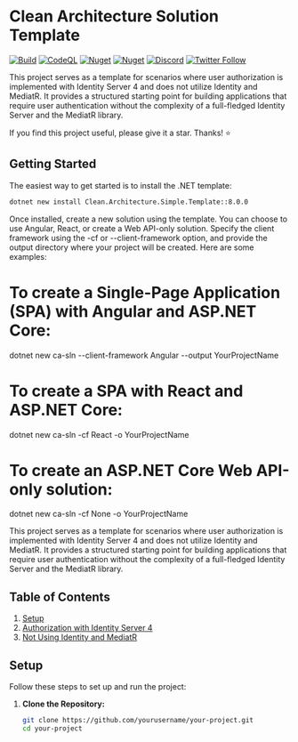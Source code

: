 ﻿# Clean Architecture Solution Template

[![Build](https://github.com/yourusername/your-project/workflows/Build/badge.svg)](https://github.com/yourusername/your-project/actions?query=workflow%3ABuild)
[![CodeQL](https://github.com/yourusername/your-project/workflows/CodeQL/badge.svg)](https://github.com/yourusername/your-project/actions?query=workflow%3ACodeQL)
[![Nuget](https://img.shields.io/nuget/v/Clean.Architecture.Solution.Template.svg)](https://www.nuget.org/packages/Clean.Architecture.Solution.Template/)
[![Nuget](https://img.shields.io/nuget/dt/Clean.Architecture.Solution.Template.svg)](https://www.nuget.org/packages/Clean.Architecture.Solution.Template/)
[![Discord](https://img.shields.io/discord/your-discord-id.svg)](https://discord.gg/your-discord-invite-link)
[![Twitter Follow](https://img.shields.io/twitter/follow/your-twitter-handle.svg?style=social)](https://twitter.com/your-twitter-handle)

This project serves as a template for scenarios where user authorization is implemented with Identity Server 4 and does not utilize Identity and MediatR. It provides a structured starting point for building applications that require user authentication without the complexity of a full-fledged Identity Server and the MediatR library.

If you find this project useful, please give it a star. Thanks! ⭐



## Getting Started

The easiest way to get started is to install the .NET template:

```bash
dotnet new install Clean.Architecture.Simple.Template::8.0.0
```


Once installed, create a new solution using the template. You can choose to use Angular, React, or create a Web API-only solution. Specify the client framework using the -cf or --client-framework option, and provide the output directory where your project will be created. Here are some examples:

# To create a Single-Page Application (SPA) with Angular and ASP.NET Core:
dotnet new ca-sln --client-framework Angular --output YourProjectName

# To create a SPA with React and ASP.NET Core:
dotnet new ca-sln -cf React -o YourProjectName

# To create an ASP.NET Core Web API-only solution:
dotnet new ca-sln -cf None -o YourProjectName



This project serves as a template for scenarios where user authorization is implemented with Identity Server 4 and does not utilize Identity and MediatR. It provides a structured starting point for building applications that require user authentication without the complexity of a full-fledged Identity Server and the MediatR library.

## Table of Contents

1. [Setup](#setup)
2. [Authorization with Identity Server 4](#authorization-with-identity-server-4)
3. [Not Using Identity and MediatR](#not-using-identity-and-mediatr)

## Setup

Follow these steps to set up and run the project:

1. **Clone the Repository:**
   ```bash
   git clone https://github.com/yourusername/your-project.git
   cd your-project

